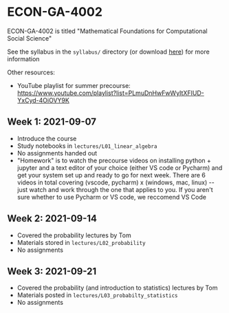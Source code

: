# ECON-GA-4002
ECON-GA-4002 is titled "Mathematical Foundations for Computational Social Science"

See the syllabus in the `syllabus/` directory (or download [here](https://github.com/NYU-ComputationalSocialScience/ECON-GA-4002/blob/main/syllabus/math_syllabus.pdf)) for more information

Other resources:

- YouTube playlist for summer precourse: https://www.youtube.com/playlist?list=PLmuDnHwFwWyItXFIUD-YxCyd-4OiOVY9K


## Week 1: 2021-09-07

- Introduce the course
- Study notebooks in `lectures/L01_linear_algebra`
- No assignments handed out
- "Homework" is to watch the precourse videos on installing python + jupyter and a text editor of your choice (either VS code or Pycharm) and get your system set up and ready to go for next week. There are 6 videos in total covering (vscode, pycharm) x (windows, mac, linux) -- just watch and work through the one that applies to you. If you aren't sure whether to use Pycharm or VS code, we reccomend VS Code


## Week 2: 2021-09-14

- Covered the probability lectures by Tom
- Materials stored in `lectures/L02_probability`
- No assignments


## Week 3: 2021-09-21

- Covered the probability (and introduction to statistics) lectures by Tom
- Materials posted in `lectures/L03_probabilty_statistics`
- No assignments
